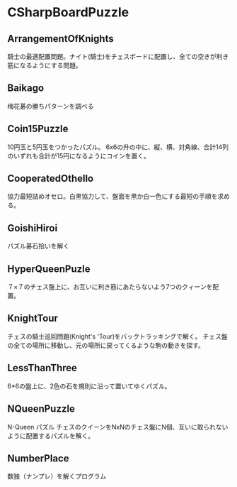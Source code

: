 # CSharpBoardPuzzle

## ArrangementOfKnights

騎士の最適配置問題。ナイト(騎士)をチェスボードに配置し、全ての空きが利き筋になるようにする問題。

## Baikago

梅花碁の勝ちパターンを調べる

## Coin15Puzzle

10円玉と5円玉をつかったパズル。
6x6の升の中に、縦、横、対角線、合計14列のいずれも合計が15円になるようにコインを置く。


## CooperatedOthello

協力最短詰めオセロ。白黒協力して、盤面を黒か白一色にする最短の手順を求める。

## GoishiHiroi

パズル碁石拾いを解く

## HyperQueenPuzle

７×７のチェス盤上に、お互いに利き筋にあたらないよう7つのクィーンを配置。

## KnightTour

チェスの騎士巡回問題(Knight's 'Tour)をバックトラッキングで解く。
チェス盤の全ての場所に移動し、元の場所に戻ってくるような駒の動きを探す。

## LessThanThree

6*6の盤上に、2色の石を規則に沿って置いてゆくパズル。


## NQueenPuzzle

N-Queen パズル
チェスのクイーンをNxNのチェス盤にN個、互いに取られないように配置するパズルを解く。

## NumberPlace

数独（ナンプレ）を解くプログラム
